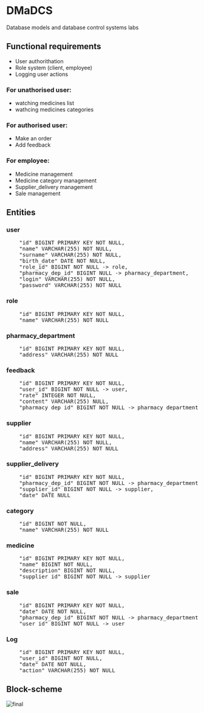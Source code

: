 # DMaDCS
Database models and database control systems labs

## Functional requirements
* User authorithation
* Role system (client, employee)
* Logging user actions
### For unathorised user:
* watching medicines list
* wathcing medicines categories
### For authorised user:
* Make an order
* Add feedback
### For employee:
* Medicine management
* Medicine category management
* Supplier_delivery management
* Sale management

## Entities
### user
<pre>
    "id" BIGINT PRIMARY KEY NOT NULL,
    "name" VARCHAR(255) NOT NULL,
    "surname" VARCHAR(255) NOT NULL,
    "birth_date" DATE NOT NULL,
    "role_id" BIGINT NOT NULL -> role,
    "pharmacy_dep_id" BIGINT NULL -> pharmacy_department,
    "login" VARCHAR(255) NOT NULL,
    "password" VARCHAR(255) NOT NULL
</pre>
### role
<pre>
    "id" BIGINT PRIMARY KEY NOT NULL,
    "name" VARCHAR(255) NOT NULL
</pre>
### pharmacy_department
<pre>
    "id" BIGINT PRIMARY KEY NOT NULL,
    "address" VARCHAR(255) NOT NULL
</pre>
### feedback
<pre>
    "id" BIGINT PRIMARY KEY NOT NULL,
    "user_id" BIGINT NOT NULL -> user,
    "rate" INTEGER NOT NULL,
    "content" VARCHAR(255) NULL,
    "pharmacy_dep_id" BIGINT NOT NULL -> pharmacy_department
</pre>
### supplier
<pre>
    "id" BIGINT PRIMARY KEY NOT NULL,
    "name" VARCHAR(255) NOT NULL,
    "address" VARCHAR(255) NOT NULL
</pre>
### supplier_delivery
<pre>
    "id" BIGINT PRIMARY KEY NOT NULL,
    "pharmacy_dep_id" BIGINT NOT NULL -> pharmacy_department,
    "supplier_id" BIGINT NOT NULL -> supplier,
    "date" DATE NULL
</pre>
### category
<pre>
    "id" BIGINT NOT NULL,
    "name" VARCHAR(255) NOT NULL
</pre>
### medicine
<pre>
    "id" BIGINT PRIMARY KEY NOT NULL,
    "name" BIGINT NOT NULL,
    "description" BIGINT NOT NULL,
    "supplier_id" BIGINT NOT NULL -> supplier
</pre>
### sale
<pre>
    "id" BIGINT PRIMARY KEY NOT NULL,
    "date" DATE NOT NULL,
    "pharmacy_dep_id" BIGINT NOT NULL -> pharmacy_department,
    "user_id" BIGINT NOT NULL -> user
</pre>
### Log
<pre>
    "id" BIGINT PRIMARY KEY NOT NULL,
    "user_id" BIGINT NOT NULL,
    "date" DATE NOT NULL,
    "action" VARCHAR(255) NOT NULL
</pre>

## Block-scheme
![final](https://github.com/trullse/DMaDCS/assets/93009588/3f6fe8a2-42ac-4432-9936-3413aa21da59)


